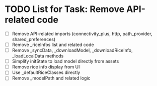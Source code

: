 # TODO List for Task: Remove API-related code

- [ ] Remove API-related imports (connectivity_plus, http, path_provider, shared_preferences)
- [ ] Remove _riceInfos list and related code
- [ ] Remove _syncData, _downloadModel, _downloadRiceInfo, _loadLocalData methods
- [ ] Simplify initState to load model directly from assets
- [ ] Remove rice info display from UI
- [ ] Use _defaultRiceClasses directly
- [ ] Remove _modelPath and related logic
